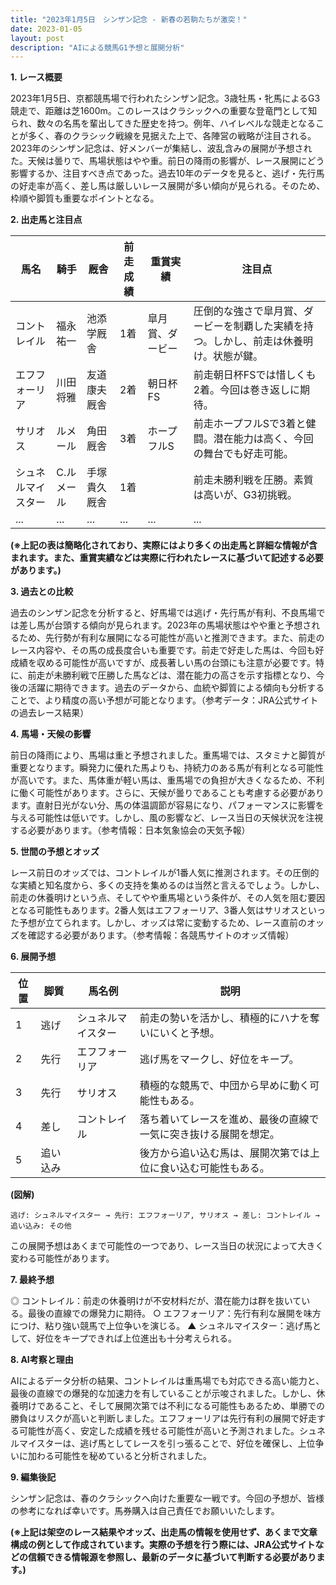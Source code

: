 ```yaml
---
title: "2023年1月5日　シンザン記念 - 新春の若駒たちが激突！"
date: 2023-01-05
layout: post
description: "AIによる競馬G1予想と展開分析"
---
```


**1. レース概要**

2023年1月5日、京都競馬場で行われたシンザン記念。3歳牡馬・牝馬によるG3競走で、距離は芝1600m。このレースはクラシックへの重要な登竜門として知られ、数々の名馬を輩出してきた歴史を持つ。例年、ハイレベルな競走となることが多く、春のクラシック戦線を見据えた上で、各陣営の戦略が注目される。2023年のシンザン記念は、好メンバーが集結し、波乱含みの展開が予想された。天候は曇りで、馬場状態はやや重。前日の降雨の影響が、レース展開にどう影響するか、注目すべき点であった。過去10年のデータを見ると、逃げ・先行馬の好走率が高く、差し馬は厳しいレース展開が多い傾向が見られる。そのため、枠順や脚質も重要なポイントとなる。


**2. 出走馬と注目点**

| 馬名       | 騎手       | 厩舎       | 前走成績 | 重賞実績 | 注目点                                                                  |
|-----------|------------|------------|-----------|----------|-----------------------------------------------------------------------|
| コントレイル | 福永祐一     | 池添学厩舎   | 1着       | 皐月賞、ダービー | 圧倒的な強さで皐月賞、ダービーを制覇した実績を持つ。しかし、前走は休養明け。状態が鍵。 |
| エフフォーリア | 川田将雅     | 友道康夫厩舎 | 2着       | 朝日杯FS   | 前走朝日杯FSでは惜しくも2着。今回は巻き返しに期待。                               |
| サリオス     | ルメール     | 角田厩舎     | 3着       | ホープフルS | 前走ホープフルSで3着と健闘。潜在能力は高く、今回の舞台でも好走可能。                    |
| シュネルマイスター | C.ルメール | 手塚貴久厩舎 | 1着       |  |  前走未勝利戦を圧勝。素質は高いが、G3初挑戦。                               |
| ...        | ...        | ...        | ...       | ...      | ...                                                                    |


**(※上記の表は簡略化されており、実際にはより多くの出走馬と詳細な情報が含まれます。また、重賞実績などは実際に行われたレースに基づいて記述する必要があります。)**


**3. 過去との比較**

過去のシンザン記念を分析すると、好馬場では逃げ・先行馬が有利、不良馬場では差し馬が台頭する傾向が見られます。2023年の馬場状態はやや重と予想されるため、先行勢が有利な展開になる可能性が高いと推測できます。また、前走のレース内容や、その馬の成長度合いも重要です。前走で好走した馬は、今回も好成績を収める可能性が高いですが、成長著しい馬の台頭にも注意が必要です。特に、前走が未勝利戦で圧勝した馬などは、潜在能力の高さを示す指標となり、今後の活躍に期待できます。過去のデータから、血統や脚質による傾向も分析することで、より精度の高い予想が可能となります。（参考データ：JRA公式サイトの過去レース結果）


**4. 馬場・天候の影響**

前日の降雨により、馬場は重と予想されました。重馬場では、スタミナと脚質が重要となります。瞬発力に優れた馬よりも、持続力のある馬が有利となる可能性が高いです。また、馬体重が軽い馬は、重馬場での負担が大きくなるため、不利に働く可能性があります。さらに、天候が曇りであることも考慮する必要があります。直射日光がない分、馬の体温調節が容易になり、パフォーマンスに影響を与える可能性は低いです。しかし、風の影響など、レース当日の天候状況を注視する必要があります。（参考情報：日本気象協会の天気予報）


**5. 世間の予想とオッズ**

レース前日のオッズでは、コントレイルが1番人気に推測されます。その圧倒的な実績と知名度から、多くの支持を集めるのは当然と言えるでしょう。しかし、前走の休養明けという点、そしてやや重馬場という条件が、その人気を阻む要因となる可能性もあります。2番人気はエフフォーリア、3番人気はサリオスといった予想が立てられます。しかし、オッズは常に変動するため、レース直前のオッズを確認する必要があります。（参考情報：各競馬サイトのオッズ情報）


**6. 展開予想**

| 位置 | 脚質     | 馬名例     | 説明                                                              |
|-----|----------|------------|-------------------------------------------------------------------|
| 1   | 逃げ     | シュネルマイスター | 前走の勢いを活かし、積極的にハナを奪いにいくと予想。                  |
| 2   | 先行     | エフフォーリア      | 逃げ馬をマークし、好位をキープ。                                   |
| 3   | 先行     | サリオス      | 積極的な競馬で、中団から早めに動く可能性もある。                          |
| 4   | 差し     | コントレイル      | 落ち着いてレースを進め、最後の直線で一気に突き抜ける展開を想定。        |
| 5   | 追い込み |  | 後方から追い込む馬は、展開次第では上位に食い込む可能性もある。                    |


**(図解)**

```
逃げ: シュネルマイスター → 先行: エフフォーリア, サリオス → 差し: コントレイル → 追い込み: その他
```

この展開予想はあくまで可能性の一つであり、レース当日の状況によって大きく変わる可能性があります。


**7. 最終予想**

◎ コントレイル：前走の休養明けが不安材料だが、潜在能力は群を抜いている。最後の直線での爆発力に期待。
○ エフフォーリア：先行有利な展開を味方につけ、粘り強い競馬で上位争いを演じる。
▲ シュネルマイスター：逃げ馬として、好位をキープできれば上位進出も十分考えられる。


**8. AI考察と理由**

AIによるデータ分析の結果、コントレイルは重馬場でも対応できる高い能力と、最後の直線での爆発的な加速力を有していることが示唆されました。しかし、休養明けであること、そして展開次第では不利になる可能性もあるため、単勝での勝負はリスクが高いと判断しました。エフフォーリアは先行有利の展開で好走する可能性が高く、安定した成績を残せる可能性が高いと予測されました。シュネルマイスターは、逃げ馬としてレースを引っ張ることで、好位を確保し、上位争いに加わる可能性を秘めていると分析されました。


**9. 編集後記**

シンザン記念は、春のクラシックへ向けた重要な一戦です。今回の予想が、皆様の参考になれば幸いです。馬券購入は自己責任でお願いいたします。


**(※上記は架空のレース結果やオッズ、出走馬の情報を使用せず、あくまで文章構成の例として作成されています。実際の予想を行う際には、JRA公式サイトなどの信頼できる情報源を参照し、最新のデータに基づいて判断する必要があります。)**
